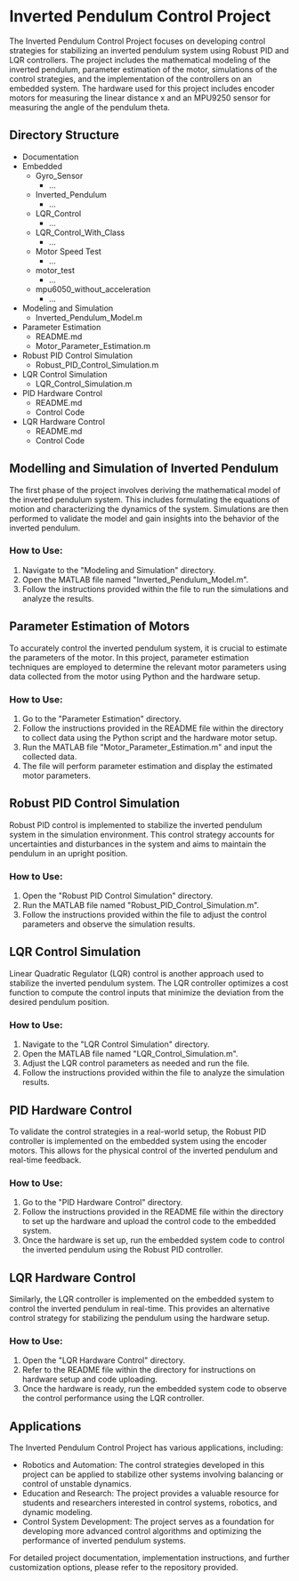 # Inverted Pendulum Control Project

The Inverted Pendulum Control Project focuses on developing control strategies for stabilizing an inverted pendulum system using Robust PID and LQR controllers. The project includes the mathematical modeling of the inverted pendulum, parameter estimation of the motor, simulations of the control strategies, and the implementation of the controllers on an embedded system. The hardware used for this project includes encoder motors for measuring the linear distance x and an MPU9250 sensor for measuring the angle of the pendulum theta.

## Directory Structure

- Documentation
- Embedded
  - Gyro_Sensor
    - ...
  - Inverted_Pendulum
    - ...
  - LQR_Control
    - ...
  - LQR_Control_With_Class
    - ...
  - Motor Speed Test
    - ...
  - motor_test
    - ...
  - mpu6050_without_acceleration
    - ...
- Modeling and Simulation
  - Inverted_Pendulum_Model.m
- Parameter Estimation
  - README.md
  - Motor_Parameter_Estimation.m
- Robust PID Control Simulation
  - Robust_PID_Control_Simulation.m
- LQR Control Simulation
  - LQR_Control_Simulation.m
- PID Hardware Control
  - README.md
  - Control Code
- LQR Hardware Control
  - README.md
  - Control Code

## Modelling and Simulation of Inverted Pendulum

The first phase of the project involves deriving the mathematical model of the inverted pendulum system. This includes formulating the equations of motion and characterizing the dynamics of the system. Simulations are then performed to validate the model and gain insights into the behavior of the inverted pendulum.

### How to Use:

1. Navigate to the "Modeling and Simulation" directory.
2. Open the MATLAB file named "Inverted_Pendulum_Model.m".
3. Follow the instructions provided within the file to run the simulations and analyze the results.

## Parameter Estimation of Motors

To accurately control the inverted pendulum system, it is crucial to estimate the parameters of the motor. In this project, parameter estimation techniques are employed to determine the relevant motor parameters using data collected from the motor using Python and the hardware setup.

### How to Use:

1. Go to the "Parameter Estimation" directory.
2. Follow the instructions provided in the README file within the directory to collect data using the Python script and the hardware motor setup.
3. Run the MATLAB file "Motor_Parameter_Estimation.m" and input the collected data.
4. The file will perform parameter estimation and display the estimated motor parameters.

## Robust PID Control Simulation

Robust PID control is implemented to stabilize the inverted pendulum system in the simulation environment. This control strategy accounts for uncertainties and disturbances in the system and aims to maintain the pendulum in an upright position.

### How to Use:

1. Open the "Robust PID Control Simulation" directory.
2. Run the MATLAB file named "Robust_PID_Control_Simulation.m".
3. Follow the instructions provided within the file to adjust the control parameters and observe the simulation results.

## LQR Control Simulation

Linear Quadratic Regulator (LQR) control is another approach used to stabilize the inverted pendulum system. The LQR controller optimizes a cost function to compute the control inputs that minimize the deviation from the desired pendulum position.

### How to Use:

1. Navigate to the "LQR Control Simulation" directory.
2. Open the MATLAB file named "LQR_Control_Simulation.m".
3. Adjust the LQR control parameters as needed and run the file.
4. Follow the instructions provided within the file to analyze the simulation results.

## PID Hardware Control

To validate the control strategies in a real-world setup, the Robust PID controller is implemented on the embedded system using the encoder motors. This allows for the physical control of the inverted pendulum and real-time feedback.

### How to Use:

1. Go to the "PID Hardware Control" directory.
2. Follow the instructions provided in the README file within the directory to set up the hardware and upload the control code to the embedded system.
3. Once the hardware is set up, run the embedded system code to control the inverted pendulum using the Robust PID controller.

## LQR Hardware Control

Similarly, the LQR controller is implemented on the embedded system to control the inverted pendulum in real-time. This provides an alternative control strategy for stabilizing the pendulum using the hardware setup.

### How to Use:

1. Open the "LQR Hardware Control" directory.
2. Refer to the README file within the directory for instructions on hardware setup and code uploading.
3. Once the hardware is ready, run the embedded system code to observe the control performance using the LQR controller.

## Applications

The Inverted Pendulum Control Project has various applications, including:

- Robotics and Automation: The control strategies developed in this project can be applied to stabilize other systems involving balancing or control of unstable dynamics.
- Education and Research: The project provides a valuable resource for students and researchers interested in control systems, robotics, and dynamic modeling.
- Control System Development: The project serves as a foundation for developing more advanced control algorithms and optimizing the performance of inverted pendulum systems.

For detailed project documentation, implementation instructions, and further customization options, please refer to the repository provided.
